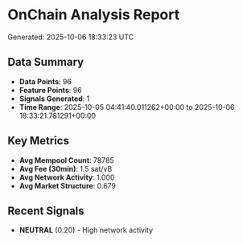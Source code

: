 # OnChain Analysis Report
Generated: 2025-10-06 18:33:23 UTC

## Data Summary
- **Data Points**: 96
- **Feature Points**: 96
- **Signals Generated**: 1
- **Time Range**: 2025-10-05 04:41:40.011262+00:00 to 2025-10-06 18:33:21.781291+00:00

## Key Metrics
- **Avg Mempool Count**: 78785
- **Avg Fee (30min)**: 1.5 sat/vB
- **Avg Network Activity**: 1.000
- **Avg Market Structure**: 0.679

## Recent Signals
- **NEUTRAL** (0.20) - High network activity
